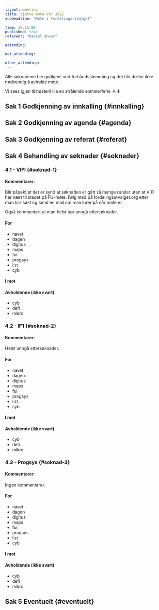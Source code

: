 ```yaml
---
layout: meeting
title: Sjette møte vår 2022
subheadline: "Møte i Fordelingsutvalget"

time: 16:15:00
published: true
referent: "Danial Anwar"

attending:

not_attending:

other_attending:
---
```


Alle søknadene ble godkjent ved forhåndsstemming og det blir derfor ikke nødvendig å avholde møte.

Vi sees igjen til høsten! Ha en strålende sommerferie ☀️☀️

## Sak 1 Godkjenning av innkalling {#innkalling}

## Sak 2 Godkjenning av agenda {#agenda}

## Sak 3 Godkjenning av referat {#referat}

## Sak 4 Behandling av søknader {#soknader}

### 4.1 - VIFI {#soknad-1}

#### Kommentarer:

Blir påpekt at det er synd at søknaden er gått så mange runder uten at VIFI har vært til stedet på FU-møte. Følg med på fordelingsutvalget.org etter man har søkt og send en mail om man lurer på når møte er.

Også kommentert at man helst bør unngå ettersøknader.

#### For

- navet
- dagen
- digitus
- maps
- fui
- progsys
- list
- cyb

#### I mot

#### Avholdende (ikke svart)

- cyb
- defi
- mikro

### 4.2 - IF1 {#soknad-2}

#### Kommentarer:

Helst unngå ettersøknader.

#### For

- navet
- dagen
- digitus
- maps
- fui
- progsys
- list
- cyb

#### I mot

#### Avholdende (ikke svart)

- cyb
- defi
- mikro

### 4.3 - Progsys {#soknad-3}

#### Kommentarer:

Ingen kommentarer.

#### For

- navet
- dagen
- digitus
- maps
- fui
- progsys
- list
- cyb

#### I mot

#### Avholdende (ikke svart)

- cyb
- defi
- mikro

## Sak 5 Eventuelt {#eventuelt}
